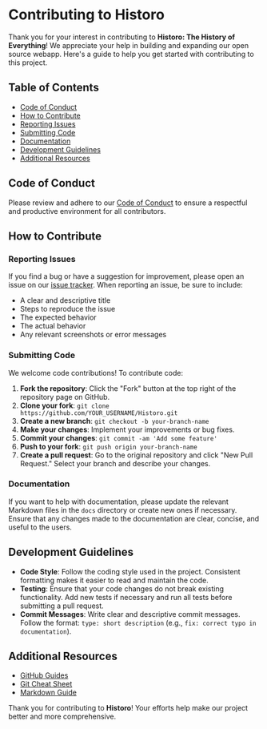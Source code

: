 # Contributing to Historo

Thank you for your interest in contributing to **Historo: The History of Everything**! We appreciate your help in building and expanding our open source webapp. Here's a guide to help you get started with contributing to this project.

## Table of Contents

- [Code of Conduct](#code-of-conduct)
- [How to Contribute](#how-to-contribute)
- [Reporting Issues](#reporting-issues)
- [Submitting Code](#submitting-code)
- [Documentation](#documentation)
- [Development Guidelines](#development-guidelines)
- [Additional Resources](#additional-resources)

## Code of Conduct

Please review and adhere to our [Code of Conduct](CODE_OF_CONDUCT.md) to ensure a respectful and productive environment for all contributors.

## How to Contribute

### Reporting Issues

If you find a bug or have a suggestion for improvement, please open an issue on our [issue tracker](https://github.com/prakhartiwari0/Historo/issues). When reporting an issue, be sure to include:

- A clear and descriptive title
- Steps to reproduce the issue
- The expected behavior
- The actual behavior
- Any relevant screenshots or error messages

### Submitting Code

We welcome code contributions! To contribute code:

1. **Fork the repository**: Click the "Fork" button at the top right of the repository page on GitHub.
2. **Clone your fork**: `git clone https://github.com/YOUR_USERNAME/Historo.git`
3. **Create a new branch**: `git checkout -b your-branch-name`
4. **Make your changes**: Implement your improvements or bug fixes.
5. **Commit your changes**: `git commit -am 'Add some feature'`
6. **Push to your fork**: `git push origin your-branch-name`
7. **Create a pull request**: Go to the original repository and click "New Pull Request." Select your branch and describe your changes.

### Documentation

If you want to help with documentation, please update the relevant Markdown files in the `docs` directory or create new ones if necessary. Ensure that any changes made to the documentation are clear, concise, and useful to the users.

## Development Guidelines

- **Code Style**: Follow the coding style used in the project. Consistent formatting makes it easier to read and maintain the code.
- **Testing**: Ensure that your code changes do not break existing functionality. Add new tests if necessary and run all tests before submitting a pull request.
- **Commit Messages**: Write clear and descriptive commit messages. Follow the format: `type: short description` (e.g., `fix: correct typo in documentation`).

## Additional Resources

- [GitHub Guides](https://guides.github.com/)
- [Git Cheat Sheet](https://education.github.com/git-cheat-sheet-education.pdf)
- [Markdown Guide](https://www.markdownguide.org/)

Thank you for contributing to **Historo**! Your efforts help make our project better and more comprehensive.

